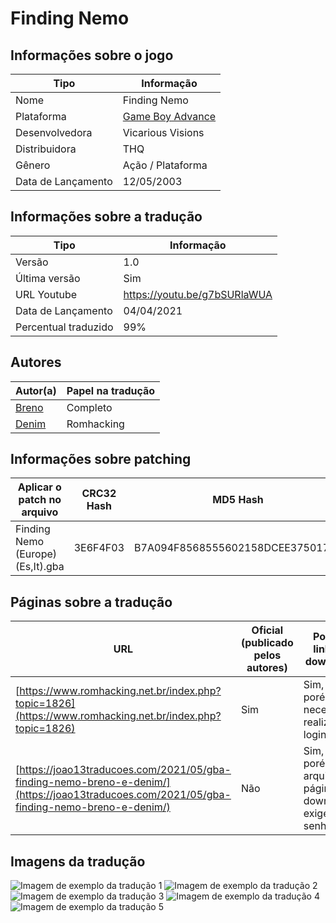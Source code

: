 # Finding Nemo

## Informações sobre o jogo

| Tipo | Informação |
| ----------- | ----------- |
| Nome | Finding Nemo |
| Plataforma | [Game Boy Advance](../) |
| Desenvolvedora | Vicarious Visions |
| Distribuidora | THQ |
| Gênero | Ação / Plataforma |
| Data de Lançamento | 12/05/2003 |

## Informações sobre a tradução

| Tipo | Informação |
| ----------- | ----------- |
| Versão | 1\.0 |
| Última versão | Sim |
| URL Youtube | https://youtu.be/g7bSURlaWUA |
| Data de Lançamento | 04/04/2021 |
| Percentual traduzido | 99% |

## Autores

| Autor(a) | Papel na tradução |
| ----------- | ----------- |
| [Breno](../../../autores/breno/) | Completo |
| [Denim](../../../autores/denim/) | Romhacking |

## Informações sobre patching

| Aplicar o patch no arquivo | CRC32 Hash | MD5 Hash |
| ----------- | ----------- | ----------- |
| Finding Nemo \(Europe\) \(Es,It\)\.gba | 3E6F4F03 | B7A094F8568555602158DCEE3750179F |

## Páginas sobre a tradução

| URL | Oficial (publicado pelos autores) | Possuí link de download |
| ----------- | ----------- | ----------- |
| [https://www.romhacking.net.br/index.php?topic=1826](https://www.romhacking.net.br/index.php?topic=1826) | Sim | Sim, porém é necessário realizar login |
| [https://joao13traducoes.com/2021/05/gba-finding-nemo-breno-e-denim/](https://joao13traducoes.com/2021/05/gba-finding-nemo-breno-e-denim/) | Não | Sim, porém o arquivo ou página de download exige uma senha |

## Imagens da tradução

![Imagem de exemplo da tradução 1](1.png)
![Imagem de exemplo da tradução 2](2.png)
![Imagem de exemplo da tradução 3](3.png)
![Imagem de exemplo da tradução 4](4.png)
![Imagem de exemplo da tradução 5](5.png)